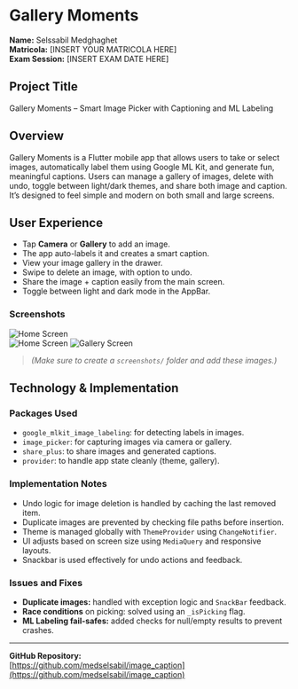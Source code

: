 # Gallery Moments

**Name:** Selssabil Medghaghet  
**Matricola:** [INSERT YOUR MATRICOLA HERE]  
**Exam Session:** [INSERT EXAM DATE HERE]

## Project Title
Gallery Moments – Smart Image Picker with Captioning and ML Labeling

## Overview
Gallery Moments is a Flutter mobile app that allows users to take or select images, automatically label them using Google ML Kit, and generate fun, meaningful captions. Users can manage a gallery of images, delete with undo, toggle between light/dark themes, and share both image and caption. It’s designed to feel simple and modern on both small and large screens.

## User Experience
- Tap **Camera** or **Gallery** to add an image.
- The app auto-labels it and creates a smart caption.
- View your image gallery in the drawer.
- Swipe to delete an image, with option to undo.
- Share the image + caption easily from the main screen.
- Toggle between light and dark mode in the AppBar.

### Screenshots
![Home Screen](/image_caption/screenshots/homescreen.png)  
![Home Screen](/image_caption/screenshots/caption.png)
![Gallery Screen](/image_caption/screenshots/gallaery.png)

> *(Make sure to create a `screenshots/` folder and add these images.)*

## Technology & Implementation

### Packages Used
- `google_mlkit_image_labeling`: for detecting labels in images.
- `image_picker`: for capturing images via camera or gallery.
- `share_plus`: to share images and generated captions.
- `provider`: to handle app state cleanly (theme, gallery).

### Implementation Notes
- Undo logic for image deletion is handled by caching the last removed item.
- Duplicate images are prevented by checking file paths before insertion.
- Theme is managed globally with `ThemeProvider` using `ChangeNotifier`.
- UI adjusts based on screen size using `MediaQuery` and responsive layouts.
- Snackbar is used effectively for undo actions and feedback.

### Issues and Fixes
- **Duplicate images:** handled with exception logic and `SnackBar` feedback.
- **Race conditions** on picking: solved using an `_isPicking` flag.
- **ML Labeling fail-safes:** added checks for null/empty results to prevent crashes.

---

**GitHub Repository:**  
[https://github.com/medselsabil/image_caption](https://github.com/medselsabil/image_caption)
